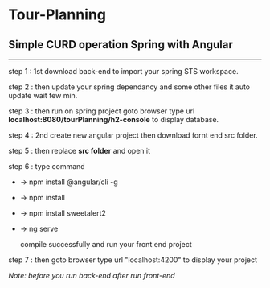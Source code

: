 # Tour-Planning
## Simple CURD operation Spring with Angular
-----------------------------------------------------------------------
step 1 : 1st download back-end to import your spring STS workspace.

step 2 : then update your spring dependancy and some other files it auto update wait few min.

step 3 : then run on spring project goto browser type url **localhost:8080/tourPlanning/h2-console** to display database.

step 4 : 2nd create new angular project then download fornt end src folder.

step 5 : then replace **src folder** and open it

step 6 : type command 
  * -> npm install @angular/cli -g
  * -> npm install
  * -> npm install sweetalert2
  * -> ng serve
    
    compile successfully and run your front end project
  
step 7 : then goto browser type url "localhost:4200" to display your project

_Note: before you run back-end after run front-end_

